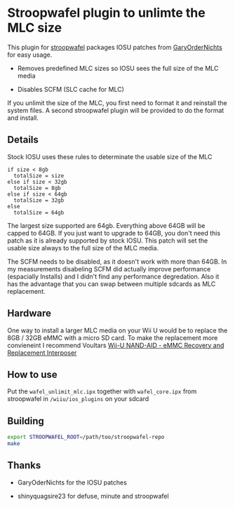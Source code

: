 # Stroopwafel plugin to unlimte the MLC size

This plugin for [stroopwafel](https://github.com/shinyquagsire23/stroopwafel) packages IOSU patches from [GaryOrderNichts](https://github.com/GaryOderNichts) for easy usage.

- Removes predefined MLC sizes so IOSU sees the full size of the MLC media

- Disables SCFM (SLC cache for MLC)

If you unlimit the size of the MLC, you first need to format it and reinstall the system files. A second stroopwafel plugin will be provided to do the format and install.



## Details

Stock IOSU uses these rules to determinate the usable size of the MLC

```
if size < 8gb
  totalSize = size
else if size < 32gb
  totalSize = 8gb
else if size < 64gb
  totalSize = 32gb
else
  totalSize = 64gb
```

The largest size supported are 64gb. Everything above 64GB will be capped to 64GB. If you just want to upgrade to 64GB, you don't need this patch as it is already supported by stock IOSU. This patch will set the usable size always to the full size of the MLC media.

The SCFM needs to be disabled, as it doesn't work with more than 64GB. In my measurements disabeling SCFM did actually improve performance (espacially Installs) and I didn't find any performance degredation. Also it has the advantage that you can swap between multiple sdcards as MLC replacement.

## Hardware

One way to install a larger MLC media on your Wii U would be to replace the 8GB / 32GB eMMC with a micro SD card. To make the replacement more convieneint I recommend Voultars [Wii-U NAND-AID - eMMC Recovery and Replacement Interposer](https://gbatemp.net/threads/wii-u-nand-aid-emmc-recovery-and-replacement-interposer-public-test.630798/)

## How to use

Put the `wafel_unlimit_mlc.ipx` together with `wafel_core.ipx` from stroopwafel in `/wiiu/ios_plugins` on your sdcard

## Building

```bash
export STROOPWAFEL_ROOT=/path/too/stroopwafel-repo
make
```

## Thanks

- GaryOderNichts for the IOSU patches

- shinyquagsire23 for defuse, minute and stroopwafel
